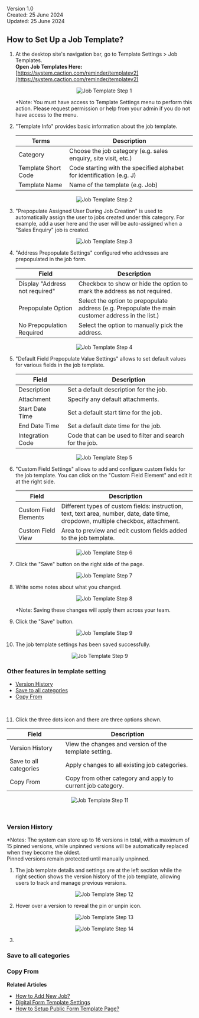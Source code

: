 Version 1.0<br>
Created: 25 June 2024<br>
Updated: 25 June 2024<br>
## How to Set Up a Job Template?
    
1. At the desktop site's navigation bar, go to Template Settings > Job Templates.<br>
   **Open Job Templates Here:** [https://system.caction.com/reminder/templatev2](https://system.caction.com/reminder/templatev2)<br>

   <p align="center">
      <img src="img2/Job_Template_Step_1.png" alt="Job Template Step 1">
   </p>

   *Note: You must have access to Template Settings menu to perform this action. Please request permission or help from your admin if you do not have access to the menu.<br>

2. "Template Info" provides basic information about the job template.<br>

   | Terms | Description |
   |-------|---------|
   | Category | Choose the job category (e.g. sales enquiry, site visit, etc.) |
   | Template Short Code | Code starting with the specified alphabet for identification (e.g. J) |
   | Template Name | Name of the template (e.g. Job) |

   <p align="center">
      <img src="img2/Job_Template_Step_2.png" alt="Job Template Step 2">
   </p>

3. "Prepopulate Assigned User During Job Creation" is used to automatically assign the user to jobs created under this category. For example, add a user here and the user will be auto-assigned when a "Sales Enquiry" job is created.<br>

   <p align="center">
      <img src="img2/Job_Template_Step_3.png" alt="Job Template Step 3">
   </p>

4. "Address Prepopulate Settings" configured who addresses are prepopulated in the job form.<br>

   | Field | Description |
   |-------|---------|
   | Display "Address not required" | Checkbox to show or hide the option to mark the address as not required. |
   | Prepopulate Option | Select the option to prepopulate address (e.g. Prepopulate the main customer address in the list.) |
   | No Prepopulation Required | Select the option to manually pick the address. |

   <p align="center">
      <img src="img2/Job_Template_Step_4.png" alt="Job Template Step 4">
   </p>

5. "Default Field Prepopulate Value Settings" allows to set default values for various fields in the job template.<br>

   | Field | Description |
   |-------|---------|
   | Description | Set a default description for the job. |
   | Attachment | Specify any default attachments. |
   | Start Date Time | Set a default start time for the job. |
   | End Date Time | Set a default date time for the job. |
   | Integration Code | Code that can be used to filter and search for the job. |

   <p align="center">
      <img src="img2/Job_Template_Step_5.png" alt="Job Template Step 5">
   </p>

6. "Custom Field Settings" allows to add and configure custom fields for the job template. You can click on the "Custom Field Element" and edit it at the right side.<br>

   | Field | Description |
   |-------|---------|
   | Custom Field Elements | Different types of custom fields: instruction, text, text area, number, date, date time, dropdown, multiple checkbox, attachment. |
   | Custom Field View | Area to preview and edit custom fields added to the job template. |

   <p align="center">
      <img src="img2/Job_Template_Step_6.png" alt="Job Template Step 6">
   </p>

7. Click the "Save" button on the right side of the page.<br>

   <p align="center">
      <img src="img2/Job_Template_Step_7.png" alt="Job Template Step 7">
   </p>

8. Write some notes about what you changed.<br>

   <p align="center">
      <img src="img2/Job_Template_Step_8.png" alt="Job Template Step 8">
   </p>
   *Note: Saving these changes will apply them across your team.

9. Click the "Save" button.<br>

   <p align="center">
      <img src="img2/Job_Template_Step_9.png" alt="Job Template Step 9">
   </p>

10. The job template settings has been saved successfully.<br>

   <p align="center">
      <img src="img2/Job_Template_Step_9.png" alt="Job Template Step 9">
   </p>

### Other features in template setting<br>
   - [Version History](#section1)
   - [Save to all categories](#section2)
   - [Copy From](#section3)
   <br>

11. Click the three dots icon and there are three options shown. <br>

   | Field | Description |
   |-------|-------------|
   | Version History | View the changes and version of the template setting. |
   | Save to all categories | Apply changes to all existing job categories. |
   | Copy From | Copy from other category and apply to current job category. |

   <p align="center">
      <img src="img2/Job_Template_Step_11.png" alt="Job Template Step 11">
   </p>
<br>

<a id="section1"></a>
### Version History<br>
*Notes: The system can store up to 16 versions in total, with a maximum of 15 pinned versions, while unpinned versions will be automatically replaced when they become the oldest.<br>
    Pinned versions remain protected until manually unpinned.<br>
    
1. The job template details and settings are at the left section while the right section shows the version history of the job template, allowing users to track and manage previous versions.<br>

   <p align="center">
      <img src="img2/Job_Template_Step_12.png" alt="Job Template Step 12">
   </p>

2. Hover over a version to reveal the pin or unpin icon.<br>

   <p align="center">
      <img src="img2/Job_Template_Step_13.png" alt="Job Template Step 13">
   </p>
   <p align="center">
      <img src="img2/Job_Template_Step_14.png" alt="Job Template Step 14">
   </p>

3.

<a id="section2"></a>
### Save to all categories<br>

<a id="section3"></a>
### Copy From<br>

**Related Articles**
- [How to Add New Job?](Add_New_Job.md)
- [Digital Form Template Settings](Digital_Form_Template_Settings.md)
- [How to Setup Public Form Template Page?](Setup_Public_Form_Template_Page.md)
  
<!-- [Link Text](https://support.caction.com/Setup_Job_Template.html) -->
